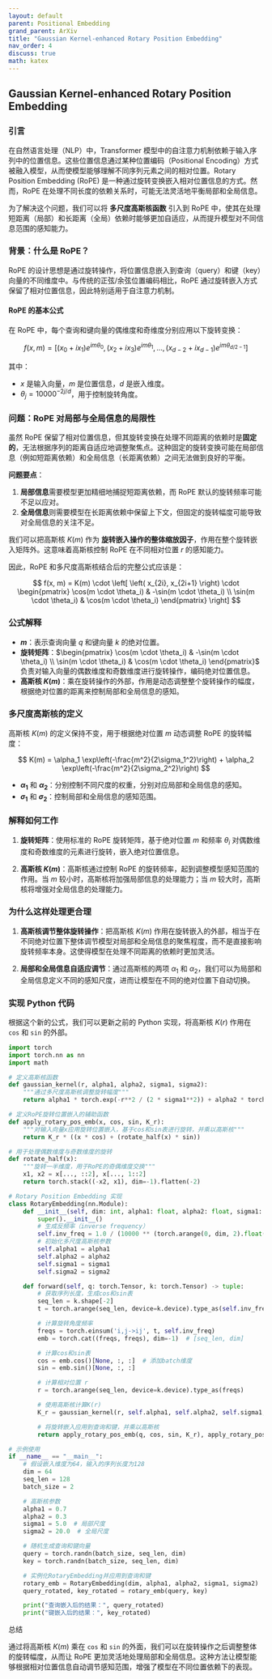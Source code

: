 ```yaml
---
layout: default
parent: Positional Embedding
grand_parent: ArXiv
title: "Gaussian Kernel-enhanced Rotary Position Embedding"
nav_order: 4
discuss: true
math: katex
---
```


## **Gaussian Kernel-enhanced Rotary Position Embedding**

### **引言**

在自然语言处理（NLP）中，Transformer 模型中的自注意力机制依赖于输入序列中的位置信息。这些位置信息通过某种位置编码（Positional Encoding）方式被融入模型，从而使模型能够理解不同序列元素之间的相对位置。Rotary Position Embedding (RoPE) 是一种通过旋转变换嵌入相对位置信息的方式。然而，RoPE 在处理不同长度的依赖关系时，可能无法灵活地平衡局部和全局信息。

为了解决这个问题，我们可以将 **多尺度高斯核函数** 引入到 RoPE 中，使其在处理短距离（局部）和长距离（全局）依赖时能够更加自适应，从而提升模型对不同信息范围的感知能力。

### **背景：什么是 RoPE？**

RoPE 的设计思想是通过旋转操作，将位置信息嵌入到查询（query）和键（key）向量的不同维度中。与传统的正弦/余弦位置编码相比，RoPE 通过旋转嵌入方式保留了相对位置信息，因此特别适用于自注意力机制。

#### **RoPE 的基本公式**

在 RoPE 中，每个查询和键向量的偶维度和奇维度分别应用以下旋转变换：

$$
f(x, m) = [(x_0 + ix_1) e^{im\theta_0}, (x_2 + ix_3) e^{im\theta_1}, \dots, (x_{d-2} + ix_{d-1}) e^{im\theta_{d/2-1}}]
$$

其中：
- $x$ 是输入向量，$m$ 是位置信息，$d$ 是嵌入维度。
- $\theta_j = 10000^{-2j/d}$，用于控制旋转角度。

### **问题：RoPE 对局部与全局信息的局限性**

虽然 RoPE 保留了相对位置信息，但其旋转变换在处理不同距离的依赖时是**固定的**，无法根据序列的距离自适应地调整聚焦点。这种固定的旋转变换可能在局部信息（例如短距离依赖）和全局信息（长距离依赖）之间无法做到良好的平衡。

**问题要点**：
1. **局部信息**需要模型更加精细地捕捉短距离依赖，而 RoPE 默认的旋转频率可能不足以应对。
2. **全局信息**则需要模型在长距离依赖中保留上下文，但固定的旋转幅度可能导致对全局信息的关注不足。

我们可以把高斯核 $K(m)$ 作为 **旋转嵌入操作的整体缩放因子**，作用在整个旋转嵌入矩阵外。这意味着高斯核控制 RoPE 在不同相对位置 $r$ 的感知能力。

因此，RoPE 和多尺度高斯核结合后的完整公式应该是：

$$
f(x, m) = K(m) \cdot \left[ \left( x_{2i}, x_{2i+1} \right) \cdot \begin{pmatrix} \cos(m \cdot \theta_i) & -\sin(m \cdot \theta_i) \\ \sin(m \cdot \theta_i) & \cos(m \cdot \theta_i) \end{pmatrix} \right]
$$

### **公式解释**

- **$m$**：表示查询向量 $q$ 和键向量 $k$ 的绝对位置。
- **旋转矩阵**：$\begin{pmatrix} \cos(m \cdot \theta_i) & -\sin(m \cdot \theta_i) \\ \sin(m \cdot \theta_i) & \cos(m \cdot \theta_i) \end{pmatrix}$ 负责对输入向量的偶数维度和奇数维度进行旋转操作，编码绝对位置信息。
- **高斯核 $K(m)$**：乘在旋转操作的外部，作用是动态调整整个旋转操作的幅度，根据绝对位置的距离来控制局部和全局信息的感知。

### **多尺度高斯核的定义**

高斯核 $K(m)$ 的定义保持不变，用于根据绝对位置 $m$ 动态调整 RoPE 的旋转幅度：

$$
K(m) = \alpha_1 \exp\left(-\frac{m^2}{2\sigma_1^2}\right) + \alpha_2 \exp\left(-\frac{m^2}{2\sigma_2^2}\right)
$$

- **$\alpha_1$** 和 **$\alpha_2$**：分别控制不同尺度的权重，分别对应局部和全局信息的感知。
- **$\sigma_1$** 和 **$\sigma_2$**：控制局部和全局信息的感知范围。

### **解释如何工作**

1. **旋转矩阵**：使用标准的 RoPE 旋转矩阵，基于绝对位置 $m$ 和频率 $\theta_i$ 对偶数维度和奇数维度的元素进行旋转，嵌入绝对位置信息。

2. **高斯核 $K(m)$**：高斯核通过控制 RoPE 的旋转频率，起到调整模型感知范围的作用。当 $m$ 较小时，高斯核将加强局部信息的处理能力；当 $m$ 较大时，高斯核将增强对全局信息的处理能力。

### **为什么这样处理更合理**

1. **高斯核调节整体旋转操作**：把高斯核 $K(m)$ 作用在旋转嵌入的外部，相当于在不同绝对位置下整体调节模型对局部和全局信息的聚焦程度，而不是直接影响旋转频率本身。这使得模型在处理不同距离的依赖时更加灵活。

2. **局部和全局信息自适应调节**：通过高斯核的两项 $\alpha_1$ 和 $\alpha_2$，我们可以为局部和全局信息定义不同的感知尺度，进而让模型在不同的绝对位置下自动切换。

### **实现 Python 代码**

根据这个新的公式，我们可以更新之前的 Python 实现，将高斯核 $K(r)$ 作用在 `cos` 和 `sin` 的外部。

```python
import torch
import torch.nn as nn
import math

# 定义高斯核函数
def gaussian_kernel(r, alpha1, alpha2, sigma1, sigma2):
    """通过多尺度高斯核调整旋转幅度"""
    return alpha1 * torch.exp(-r**2 / (2 * sigma1**2)) + alpha2 * torch.exp(-r**2 / (2 * sigma2**2))

# 定义RoPE旋转位置嵌入的辅助函数
def apply_rotary_pos_emb(x, cos, sin, K_r):
    """对输入向量x应用旋转位置嵌入，基于cos和sin表进行旋转，并乘以高斯核"""
    return K_r * ((x * cos) + (rotate_half(x) * sin))

# 用于处理偶数维度与奇数维度的旋转
def rotate_half(x):
    """旋转一半维度，用于RoPE的奇偶维度交换"""
    x1, x2 = x[..., ::2], x[..., 1::2]
    return torch.stack((-x2, x1), dim=-1).flatten(-2)

# Rotary Position Embedding 实现
class RotaryEmbedding(nn.Module):
    def __init__(self, dim: int, alpha1: float, alpha2: float, sigma1: float, sigma2: float):
        super().__init__()
        # 生成反频率（inverse frequency）
        self.inv_freq = 1.0 / (10000 ** (torch.arange(0, dim, 2).float() / dim))
        # 初始化多尺度高斯核参数
        self.alpha1 = alpha1
        self.alpha2 = alpha2
        self.sigma1 = sigma1
        self.sigma2 = sigma2

    def forward(self, q: torch.Tensor, k: torch.Tensor) -> tuple:
        # 获取序列长度，生成cos和sin表
        seq_len = k.shape[-2]
        t = torch.arange(seq_len, device=k.device).type_as(self.inv_freq)

        # 计算旋转角度频率
        freqs = torch.einsum('i,j->ij', t, self.inv_freq)
        emb = torch.cat((freqs, freqs), dim=-1)  # [seq_len, dim]

        # 计算cos和sin表
        cos = emb.cos()[None, :, :]  # 添加batch维度
        sin = emb.sin()[None, :, :]

        # 计算相对位置 r
        r = torch.arange(seq_len, device=k.device).type_as(freqs)

        # 使用高斯核计算K(r)
        K_r = gaussian_kernel(r, self.alpha1, self.alpha2, self.sigma1, self.sigma2)

        # 将旋转嵌入应用到查询和键，并乘以高斯核
        return apply_rotary_pos_emb(q, cos, sin, K_r), apply_rotary_pos_emb(k, cos, sin, K_r)

# 示例使用
if __name__ == "__main__":
    # 假设嵌入维度为64，输入的序列长度为128
    dim = 64
    seq_len = 128
    batch_size = 2

    # 高斯核参数
    alpha1 = 0.7
    alpha2 = 0.3
    sigma1 = 5.0  # 局部尺度
    sigma2 = 20.0  # 全局尺度

    # 随机生成查询和键向量
    query = torch.randn(batch_size, seq_len, dim)
    key = torch.randn(batch_size, seq_len, dim)

    # 实例化RotaryEmbedding并应用到查询和键
    rotary_emb = RotaryEmbedding(dim, alpha1, alpha2, sigma1, sigma2)
    query_rotated, key_rotated = rotary_emb(query, key)

    print("查询嵌入后的结果：", query_rotated)
    print("键嵌入后的结果：", key_rotated)
```

总结

通过将高斯核 $K(m)$ 乘在 `cos` 和 `sin` 的外面，我们可以在旋转操作之后调整整体的旋转幅度，从而让 RoPE 更加灵活地处理局部和全局信息。这种方法让模型能够根据相对位置信息自动调节感知范围，增强了模型在不同位置依赖下的表现。